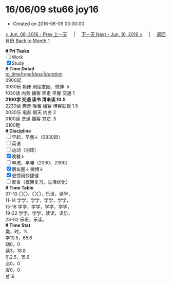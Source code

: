 # 16/06/09 stu66 joy16

- Created on 2016-06-09 00:00:00

[< Jun. 08, 2016 - Prev 上一天](/_archived/lifelogs/2016/06/d08.md) &nbsp; &nbsp; | &nbsp; &nbsp; [下一天 Next - Jun. 10, 2016 >](/_archived/lifelogs/2016/06/d10.md) &nbsp; &nbsp; |  &nbsp; &nbsp; [返回月历 Back to Month ^](/_archived/lifelogs/2016/06/index.md)
<br/><div><b># Pri Tasks</b></div><div><input type="checkbox"/>Work</div><div><input checked="true" type="checkbox"/>Study</div><div><b># Time Detail</b></div><div><u>to_time|type|desc|duration</u></div><div>0900起</div><div>0930乐 赖床 刷朋友圈、微博 .5</div><div>1030读 内务 播客 奔走 早餐 交通 1</div><div><b>2100学 交通 读书 清未读 10.5</b></div><div>2230读 奔走 晚餐 播客 博客勘误 1.5</div><div>0030乐 电影 聊天 内务 2</div><div>0100读 洗澡 播客 其它 .5</div><div>0100睡</div><div><b># Discipline</b></div><div><input type="checkbox"/>早起，早餐↓（0830起）</div><div><input type="checkbox"/>英语</div><div><input type="checkbox"/>运动（羽球）</div><div><input checked="true" type="checkbox"/>晚餐↓</div><div><input type="checkbox"/>早洗，早睡（2030，2300）</div><div><b><input checked="true" type="checkbox"/></b>朋友圈↓ 微博↓</div><div><input checked="true" type="checkbox"/>更惯用快捷键</div><div><input type="checkbox"/>反省（框架复习，生活优化）</div><div><b># Time Table</b></div><div>07-10 〇〇，〇〇，乐读，读学，</div><div>11-14 学学，学学，学学，学学，</div><div>15-18 学学，学学，学学，学学，</div><div>19-22 学学，学学，读读，读乐，</div><div>23-02 乐乐，乐读。</div><div><b># Time Stat</b></div><div>类，时，%</div><div>学10.5，65.6</div><div>动0，0</div><div>读3，18.8</div><div>乐2.5，15.6</div><div>必0，0</div><div>废0，0</div><div>总16</div>
